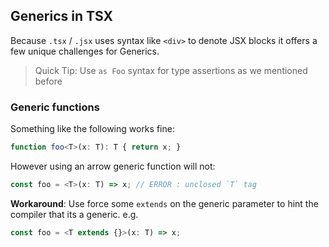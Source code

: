 ## Generics in TSX 

Because `.tsx` / `.jsx` uses syntax like `<div>` to denote JSX blocks it offers a few unique challenges for Generics. 

> Quick Tip:  Use `as Foo` syntax for type assertions as we mentioned before


### Generic functions

Something like the following works fine: 

```ts
function foo<T>(x: T): T { return x; }
```

However using an arrow generic function will not: 

```ts
const foo = <T>(x: T) => x; // ERROR : unclosed `T` tag
```

**Workaround**: Use force some `extends` on the generic parameter to hint the compiler that its a generic. e.g.

```ts
const foo = <T extends {}>(x: T) => x;
```
